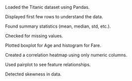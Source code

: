 Loaded the Titanic dataset using Pandas.

Displayed first few rows to understand the data.

Found summary statistics (mean, median, std, etc.).

Checked for missing values.

Plotted boxplot for Age and histogram for Fare.

Created a correlation heatmap using only numeric columns.

Used pairplot to see feature relationships.

Detected skewness in data.
